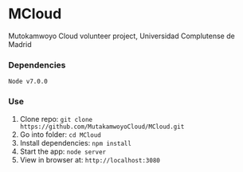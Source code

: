 # MCloud
Mutokamwoyo Cloud  volunteer project, Universidad Complutense de Madrid



### Dependencies
    Node v7.0.0
    
    
### Use
1. Clone repo: `git clone https://github.com/MutakamwoyoCloud/MCloud.git`
2. Go into folder: `cd MCloud`
3. Install dependencies: `npm install`
4. Start the app: `node server`
5. View in browser at: `http://localhost:3080`

  
  

